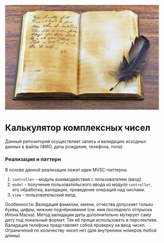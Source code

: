 ![Logo](/docs/Note.jpg)
# Калькулятор комплексных чисел

Данный репозиторий осуществляет запись и валидацию исходных данных в файлы 
(ФИО, даты рождения, телефона, пола).

### Реализация и паттерн
В основе данной реализации лежат идеи MVSC-паттерна:

1. `controller` - модуль взаимодействия с пользователем (ввод).
2. `model` - получение пользовательского ввода из модуля `controller`, 
его обработка, валидация, проведение операций над числами.
3. `view` - пользовательский ввод.

Особенности:
Валидация фамилии, имени, отчества допускает только буквы, цифры, нижние подчёркивания
(см. имя последнего отпрыска Илона Маска). 
Метод валидации даты дополнительно мутирует саму дату под локальный формат. 
Так её проще использовать в перспективе.
Валидация телефона представляет собой проверку на ввод чисел. Ограничений 
по количеству чисел нет (для внутренних номеров любой длины).